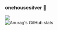 ### onehousesilver 👋

<a href="https://blog.naver.com/onehousesilver" target="_blank"><img src="https://img.shields.io/badge/Blog-03C75A?style=flat&logo=Naver&logoColor=white"/></a>
<br>
![Anurag's GitHub stats](https://github-readme-stats.vercel.app/api?username=onehousesilver&show_icons=true&theme=swift)
